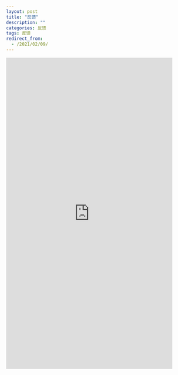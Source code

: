 ```yaml
---
layout: post
title: "反馈"
description: ""
categories: 反馈
tags: 反馈
redirect_from:
  - /2021/02/09/
---
```

<div>
 <iframe  
 height=850 
 width=90% 
 src="https://www.wenjuan.com/s/UZBZJvPbOp/#"  
 frameborder=0
 allowfullscreen>
 </iframe>
<div\>